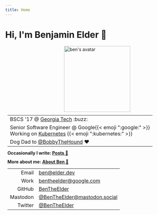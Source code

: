 ```yaml
---
title: Home
---
```

<h1 class="page-title">Hi, I'm Benjamin Elder 👋</h1>
<figure class="full-bleed" style="background: none; border: none; position: relative; width: 15em; padding-bottom: 15em; left: 50%; transform: translateX(-50%); margin-bottom: .75em; margin-top: .1em;">
  <picture>
    <img src="/images/ben_avatar_optim.jpg" alt="ben's avatar" class="circle-badge" style="position: absolute; top: 0; bottom: 0; left: 0; width: 100%; height: 100%; border-width: .25em;">
  </picture>
</figure>
<div class="" style="padding: .5em; padding-top: 0">
  <table style="margin: 0 auto;">
    <tbody>
      <tr>
        <td>BSCS '17 @ <a href="http://www.gatech.edu/">Georgia Tech</a> <span class="emoji" style="background-image:url(/images/GT_Buzz_logo.svg)" title=":buzz:">:buzz:</span></td>
      </tr>
      <tr>
        <td>Senior Software Engineer @ Google{{< emoji ":google:" >}}<br> Working on <a href="https://kubernetes.io">Kubernetes</a> {{< emoji ":kubernetes:" >}}</td>
      </tr>
      <tr>
        <td>Dog Dad to <a href="https://twitter.com/BobbyTheHound">@BobbyTheHound</a> ❤️</td>
      </tr>
    </tbody>
  </table>
  <div style="font-weight: bold; line-height: 2em; margin: .5em auto">
    <span>Occasionally I write: <a href="/posts">Posts 📝</a></span>
    <br>
    <span>More about me: <a href="/about">About Ben 🤔</a></span>
  </div>
  <table style="margin: 0 auto; text-align: left;">
    <tbody>
      <tr>
        <td style="text-align: right"><span class="bold nowrap">Email <span class="icon" style="background-image:url(/images/material_icons/ic_contact_mail_black_24px.svg)"></span></span></td>
        <td><a href="mailto:ben@elder.dev">ben<wbr>@elder.dev</a></td>
      </tr>
      <tr>
        <td style="text-align: right"><span class="bold nowrap">Work <span class="icon" style="background-image:url(/images/material_icons/ic_contact_mail_black_24px.svg)"></span></span></span></td>
        <td><a href="mailto:bentheelder@google.com">bentheelder<wbr>@google.com</a></td>
      </tr>
      <tr>
        <td style="text-align: right"><span class="bold nowrap">GitHub <span class="icon" style="background-image:url(/images/GitHub-Mark-120px-plus.png); background-size: 95%"></span></span></td>
        <td><a href="https://www.github.com/BenTheElder">BenTheElder</a></td>
      </tr>
      <tr>
        <td style="text-align: right"><span class="bold nowrap">Mastodon <span class="icon" style="background-image:url(/images/mastodon-black-icon.png)"></span></span></td>
        <td><a rel="me" href="https://mastodon.social/@BenTheElder">@BenTheElder<wbr>@mastodon.social</a></td>
      </tr>
      <tr>
        <td style="text-align: right"><span class="bold nowrap">Twitter <span class="icon" style="background-image:url(/images/twitter-512.png)"></span></span></td>
        <td><a href="https://twitter.com/BenTheElder">@BenTheElder</a></td>
      </tr>
    </tbody>
  </table>
</div>

